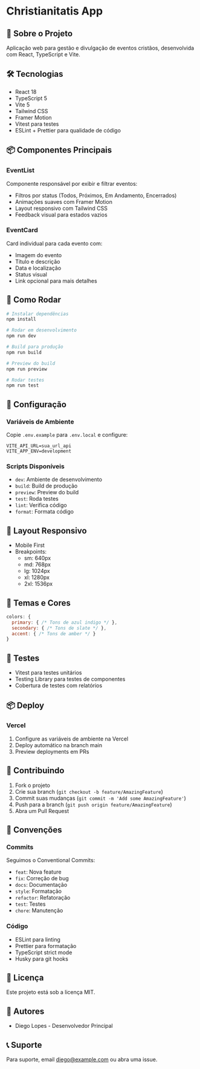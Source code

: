 # Christianitatis App

## 🚀 Sobre o Projeto

Aplicação web para gestão e divulgação de eventos cristãos, desenvolvida com React, TypeScript e Vite.

## 🛠️ Tecnologias

- React 18
- TypeScript 5
- Vite 5
- Tailwind CSS
- Framer Motion
- Vitest para testes
- ESLint + Prettier para qualidade de código

## 📦 Componentes Principais

### EventList
Componente responsável por exibir e filtrar eventos:
- Filtros por status (Todos, Próximos, Em Andamento, Encerrados)
- Animações suaves com Framer Motion
- Layout responsivo com Tailwind CSS
- Feedback visual para estados vazios

### EventCard
Card individual para cada evento com:
- Imagem do evento
- Título e descrição
- Data e localização
- Status visual
- Link opcional para mais detalhes

## 🚀 Como Rodar

```bash
# Instalar dependências
npm install

# Rodar em desenvolvimento
npm run dev

# Build para produção
npm run build

# Preview do build
npm run preview

# Rodar testes
npm run test
```

## 🔧 Configuração

### Variáveis de Ambiente
Copie `.env.example` para `.env.local` e configure:
```env
VITE_API_URL=sua_url_api
VITE_APP_ENV=development
```

### Scripts Disponíveis
- `dev`: Ambiente de desenvolvimento
- `build`: Build de produção
- `preview`: Preview do build
- `test`: Roda testes
- `lint`: Verifica código
- `format`: Formata código

## 📱 Layout Responsivo

- Mobile First
- Breakpoints:
  - sm: 640px
  - md: 768px
  - lg: 1024px
  - xl: 1280px
  - 2xl: 1536px

## 🎨 Temas e Cores

```javascript
colors: {
  primary: { /* Tons de azul indigo */ },
  secondary: { /* Tons de slate */ },
  accent: { /* Tons de amber */ }
}
```

## 🧪 Testes

- Vitest para testes unitários
- Testing Library para testes de componentes
- Cobertura de testes com relatórios

## 📦 Deploy

### Vercel
1. Configure as variáveis de ambiente na Vercel
2. Deploy automático na branch main
3. Preview deployments em PRs

## 🤝 Contribuindo

1. Fork o projeto
2. Crie sua branch (`git checkout -b feature/AmazingFeature`)
3. Commit suas mudanças (`git commit -m 'Add some AmazingFeature'`)
4. Push para a branch (`git push origin feature/AmazingFeature`)
5. Abra um Pull Request

## 📝 Convenções

### Commits
Seguimos o Conventional Commits:
- `feat`: Nova feature
- `fix`: Correção de bug
- `docs`: Documentação
- `style`: Formatação
- `refactor`: Refatoração
- `test`: Testes
- `chore`: Manutenção

### Código
- ESLint para linting
- Prettier para formatação
- TypeScript strict mode
- Husky para git hooks

## 📄 Licença

Este projeto está sob a licença MIT.

## 👥 Autores

- Diego Lopes - Desenvolvedor Principal

## 📞 Suporte

Para suporte, email diego@example.com ou abra uma issue.
